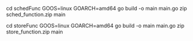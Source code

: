 cd schedFunc
GOOS=linux GOARCH=amd64 go build -o main main.go
zip sched_function.zip main

cd storeFunc
GOOS=linux GOARCH=amd64 go build -o main main.go
zip store_function.zip main